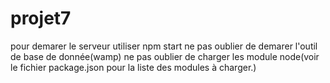 # projet7
pour demarer le serveur utiliser npm start
ne pas oublier de demarer l'outil de base de donnée(wamp)
ne pas oublier de charger les module node(voir le fichier package.json pour la liste des modules à charger.)
